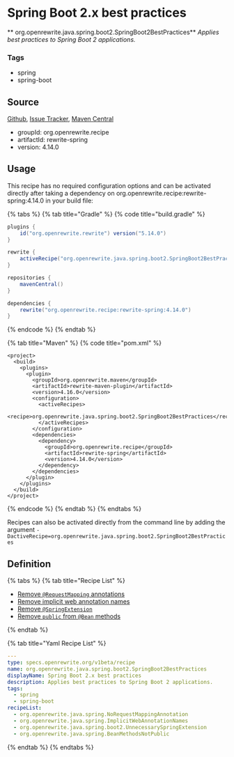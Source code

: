 # Spring Boot 2.x best practices

** org.openrewrite.java.spring.boot2.SpringBoot2BestPractices**
_Applies best practices to Spring Boot 2 applications._

### Tags

* spring
* spring-boot

## Source

[Github](https://github.com/openrewrite/rewrite-spring), [Issue Tracker](https://github.com/openrewrite/rewrite-spring/issues), [Maven Central](https://search.maven.org/artifact/org.openrewrite.recipe/rewrite-spring/4.14.0/jar)

* groupId: org.openrewrite.recipe
* artifactId: rewrite-spring
* version: 4.14.0


## Usage

This recipe has no required configuration options and can be activated directly after taking a dependency on org.openrewrite.recipe:rewrite-spring:4.14.0 in your build file:

{% tabs %}
{% tab title="Gradle" %}
{% code title="build.gradle" %}
```groovy
plugins {
    id("org.openrewrite.rewrite") version("5.14.0")
}

rewrite {
    activeRecipe("org.openrewrite.java.spring.boot2.SpringBoot2BestPractices")
}

repositories {
    mavenCentral()
}

dependencies {
    rewrite("org.openrewrite.recipe:rewrite-spring:4.14.0")
}
```
{% endcode %}
{% endtab %}

{% tab title="Maven" %}
{% code title="pom.xml" %}
```markup
<project>
  <build>
    <plugins>
      <plugin>
        <groupId>org.openrewrite.maven</groupId>
        <artifactId>rewrite-maven-plugin</artifactId>
        <version>4.16.0</version>
        <configuration>
          <activeRecipes>
            <recipe>org.openrewrite.java.spring.boot2.SpringBoot2BestPractices</recipe>
          </activeRecipes>
        </configuration>
        <dependencies>
          <dependency>
            <groupId>org.openrewrite.recipe</groupId>
            <artifactId>rewrite-spring</artifactId>
            <version>4.14.0</version>
          </dependency>
        </dependencies>
      </plugin>
    </plugins>
  </build>
</project>
```
{% endcode %}
{% endtab %}
{% endtabs %}

Recipes can also be activated directly from the command line by adding the argument `-DactiveRecipe=org.openrewrite.java.spring.boot2.SpringBoot2BestPractices`

## Definition

{% tabs %}
{% tab title="Recipe List" %}
* [Remove `@RequestMapping` annotations](../../../java/spring/norequestmappingannotation.md)
* [Remove implicit web annotation names](../../../java/spring/implicitwebannotationnames.md)
* [Remove `@SpringExtension`](../../../java/spring/boot2/unnecessaryspringextension.md)
* [Remove `public` from `@Bean` methods](../../../java/spring/beanmethodsnotpublic.md)

{% endtab %}

{% tab title="Yaml Recipe List" %}
```yaml
---
type: specs.openrewrite.org/v1beta/recipe
name: org.openrewrite.java.spring.boot2.SpringBoot2BestPractices
displayName: Spring Boot 2.x best practices
description: Applies best practices to Spring Boot 2 applications.
tags:
  - spring
  - spring-boot
recipeList:
  - org.openrewrite.java.spring.NoRequestMappingAnnotation
  - org.openrewrite.java.spring.ImplicitWebAnnotationNames
  - org.openrewrite.java.spring.boot2.UnnecessarySpringExtension
  - org.openrewrite.java.spring.BeanMethodsNotPublic

```
{% endtab %}
{% endtabs %}
